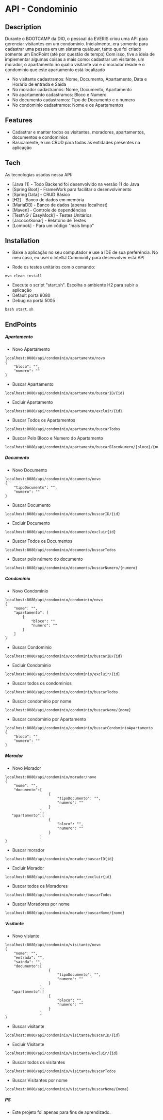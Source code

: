 # API - Condominio

## Description

Durante o BOOTCAMP da DIO, o pessoal da EVERIS criou uma API para gerenciar visitantes em um condominio.
Inicialmente, era somente para cadastrar uma pessoa em um sistema qualquer, tanto que foi criado somente um EndPoint (até por questão de tempo)
Com isso, tive a ideia de implementar algumas coisas a mais como: cadastrar um visitante, um morador, o apartamento no qual o visitante vai e o morador reside e o condominio que este apartamento está localizado

- No visitante cadastramos: Nome, Documento, Apartamento, Data e Horário de entrada e Saída
- No morador cadastramos: Nome, Documento, Apartamento
- No apartamento cadastramos: Bloco e Numero
- No documento cadastramos: Tipo de Documento e o numero
- No condominio cadastramos: Nome e os Apartamentos

## Features

- Cadastrar e manter todos os visitantes, moradores, apartamentos, documentos e condominios
- Basicamente, é um CRUD para todas as entidades presentes na aplicação

## Tech

As tecnologias usadas nessa API: 

- [Java 11] - Todo Backend foi desenvolvido na versão 11 do Java
- [Spring Boot] - FrameWork para facilitar o desenvolvimento
- [Spring Data] - CRUD Básico
- [H2] - Banco de dados em memória 
- [MariaDB] - Banco de dados (apenas localhost)
- [Maven] - Controle de dependências
- [TestNG / EasyMock] - Testes Unitários
- [Jacoco/Sonar] - Relatório de Testes
- [Lombok] - Para um código "mais limpo"

## Installation

- Baixe a aplicação no seu computador e use a IDE de sua preferência. No meu caso, eu usei o IntelliJ Community para desenvolver esta API

- Rode os testes unitários com o comando:
```
mvn clean install
```

- Execute o script "start.sh". Escolha o ambiente H2 para subir a aplicação 
- Default porta 8080
- Debug na porta 5005
```
bash start.sh
```

## EndPoints

##### Apartamento
- Novo Apartamento
```
localhost:8080/api/condominio/apartamento/novo
{
    "bloco": "",
    "numero": ""
}
```
- Buscar Apartamento
```
localhost:8080/api/condominio/apartamento/buscarID/{id}
```
- Excluir Apartamento
```
localhost:8080/api/condominio/apartamento/excluir/{id}
```
- Buscar Todos os Apartamentos
```
localhost:8080/api/condominio/apartamento/buscarTodos
```
- Buscar Pelo Bloco e Numero do Apartamento
```
localhost:8080/api/condominio/apartamento/buscarBlocoNumero/{bloco}/{numero}
```

##### Documento
- Novo Documento
```
localhost:8080/api/condominio/documento/novo
{
    "tipoDocumento": "", 
    "numero": ""
}
```
- Buscar Documento
```
localhost:8080/api/condominio/documento/buscarID/{id}
```
- Excluir Documento
```
localhost:8080/api/condominio/documento/excluir{id}
```
- Buscar Todos os Documentos
```
localhost:8080/api/condominio/documento/buscarTodos
```
- Buscar pelo número do documento
```
localhost:8080/api/condominio/documento/buscarNumero/{numero}
```

##### Condominio
- Novo Condominio
```
localhost:8080/api/condominio/condominio/novo
{
    "nome": "",
    "apartamento": [
        {
            "bloco": ""
            "numero": ""
        }
    ]
}
```
- Buscar Condominio
```
localhost:8080/api/condominio/condominio/buscarID/{id}
```
- Excluir Condominio
```
localhost:8080/api/condominio/condominio/excluir/{id}
```
- Buscar todos os condominios
```
localhost:8080/api/condominio/condominio/buscarTodos
```
- Buscar condominio por nome
```
localhost:8080/api/condominio/condominio/buscarNome/{nome}
```
- Buscar condominio por Apartamento
```
localhost:8080/api/condominio/condominio/buscarCondominioApartamento
{
    "bloco": ""
    "numero": ""
}
``` 
##### Morador
- Novo Morador
```
localhost:8080/api/condominio/morador/novo 
{
    "nome": "",
    "documento":[
                    {
                        "tipoDocumento": "", 
                        "numero": ""
                    }
                ],
   "apartamento":[
                    {
                        "bloco": "",
                        "numero": ""
                    }
                ]
}
``` 
- Buscar morador
```
localhost:8080/api/condominio/morador/buscarID{id}
```
- Excluir Morador
```
localhost:8080/api/condominio/morador/excluir{id}
```
- Buscar todos os Moradores
```
localhost:8080/api/condominio/morador/buscarTodos
```
- Buscar Moradores por nome
```
localhost:8080/api/condominio/morador/buscarNome/{nome}
```

##### Visitante
- Novo visiante
```
localhost:8080/api/condominio/visitante/novo
{
    "nome": "",
    "entrada": "",
    "sainda": "",
    "documento":[
                    {
                        "tipoDocumento": "", 
                        "numero": ""
                    }
                ],
   "apartamento":[
                    {
                        "bloco": "",
                        "numero": ""
                    }
                ]
}
```
- Buscar visitante
```
localhost:8080/api/condominio/visitante/buscarID/{id}
```
- Excluir Visitante
```
localhost:8080/api/condominio/visitante/excluir/{id}
```
- Buscar todos os visitantes
```
localhost:8080/api/condominio/visitante/buscarTodos
```
- Buscar Visitantes por nome
```
localhost:8080/api/condominio/visitante/buscarNome/{nome}
```

##### PS

- Este projeto foi apenas para fins de aprendizado.
